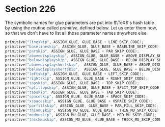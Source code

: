# Section 226

The symbolic names for glue parameters are put into $\TeX$'s hash table by using the routine called *primitive*, defined below.
Let us enter them now, so that we don't have to list all those parameter names anywhere else.

```c << Put each of TeX's primitives into the hash table >>=
primitive("lineskip", ASSIGN_GLUE, GLUE_BASE + LINE_SKIP_CODE);
primitive("baselineskip", ASSIGN_GLUE, GLUE_BASE + BASELINE_SKIP_CODE);
primitive("parskip", ASSIGN_GLUE, GLUE_BASE + PAR_SKIP_CODE);
primitive("abovedisplayskip", ASSIGN_GLUE, GLUE_BASE + ABOVE_DISPLAY_SKIP_CODE);
primitive("belowdisplayskip", ASSIGN_GLUE, GLUE_BASE + BELOW_DISPLAY_SKIP_CODE);
primitive("abovedisplayshortskip",  ASSIGN_GLUE, GLUE_BASE + ABOVE_DISPLAY_SHORT_SKIP_CODE);
primitive("belowdisplayshortskip",  ASSIGN_GLUE, GLUE_BASE + BELOW_DISPLAY_SHORT_SKIP_CODE);
primitive("leftskip", ASSIGN_GLUE, GLUE_BASE + LEFT_SKIP_CODE);
primitive("rightskip", ASSIGN_GLUE, GLUE_BASE + RIGHT_SKIP_CODE);
primitive("topskip", ASSIGN_GLUE, GLUE_BASE + TOP_SKIP_CODE);
primitive("splittopskip", ASSIGN_GLUE, GLUE_BASE + SPLIT_TOP_SKIP_CODE);
primitive("tabskip", ASSIGN_GLUE, GLUE_BASE + TAB_SKIP_CODE);
primitive("spaceskip", ASSIGN_GLUE, GLUE_BASE + SPACE_SKIP_CODE);
primitive("xspaceskip", ASSIGN_GLUE, GLUE_BASE + XSPACE_SKIP_CODE);
primitive("parfillskip", ASSIGN_GLUE, GLUE_BASE + PAR_FILL_SKIP_CODE);
primitive("thinmuskip", ASSIGN_MU_GLUE, GLUE_BASE + THIN_MU_SKIP_CODE);
primitive("medmuskip", ASSIGN_MU_GLUE, GLUE_BASE + MED_MU_SKIP_CODE);
primitive("thickmuskip", ASSIGN_MU_GLUE, GLUE_BASE + THICK_MU_SKIP_CODE);
```
